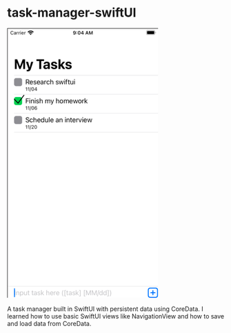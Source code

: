 # task-manager-swiftUI
![](https://github.com/andrewpeng02/task-manager-swiftUI/blob/main/Task%20Manager.png)

A task manager built in SwiftUI with persistent data using CoreData. I learned how to use basic SwiftUI views like NavigationView and how to save and load data from CoreData. 
